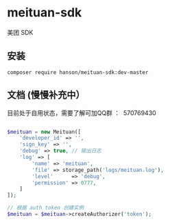 # meituan-sdk
美团 SDK

## 安装

`composer require hanson/meituan-sdk:dev-master`

## 文档 (慢慢补充中）

目前处于自用状态，需要了解可加QQ群 ：  570769430

```php

$meituan = new Meituan([
    'developer_id' => '',
    'sign_key' => '',
    'debug' => true, // 输出日志
    'log' => [
        'name' => 'meituan',
        'file' => storage_path('logs/meituan.log'),
        'level'      => 'debug',
        'permission' => 0777,
    ]
]);

// 根据 auth token 创建实例
$meituan = $meituan->createAuthorizer('token');
```
